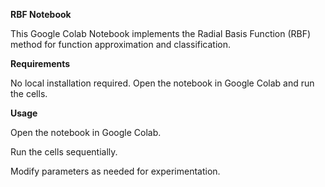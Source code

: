 **RBF Notebook**

This Google Colab Notebook implements the Radial Basis Function (RBF) method for function approximation and classification.

**Requirements**

No local installation required. Open the notebook in Google Colab and run the cells.

**Usage**

Open the notebook in Google Colab.

Run the cells sequentially.

Modify parameters as needed for experimentation.
